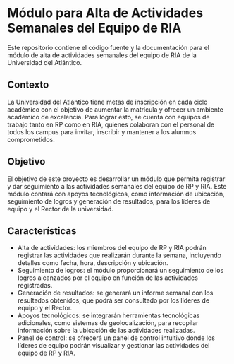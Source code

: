 # Módulo para Alta de Actividades Semanales del Equipo de RIA

Este repositorio contiene el código fuente y la documentación para el módulo de alta de actividades semanales del equipo de RIA de la Universidad del Atlántico.

## Contexto

La Universidad del Atlántico tiene metas de inscripción en cada ciclo académico con el objetivo de aumentar la matrícula y ofrecer un ambiente académico de excelencia. Para lograr esto, se cuenta con equipos de trabajo tanto en RP como en RIA, quienes colaboran con el personal de todos los campus para invitar, inscribir y mantener a los alumnos comprometidos.

## Objetivo

El objetivo de este proyecto es desarrollar un módulo que permita registrar y dar seguimiento a las actividades semanales del equipo de RP y RIA. Este módulo contará con apoyos tecnológicos, como información de ubicación, seguimiento de logros y generación de resultados, para los líderes de equipo y el Rector de la universidad.

## Características

- Alta de actividades: los miembros del equipo de RP y RIA podrán registrar las actividades que realizarán durante la semana, incluyendo detalles como fecha, hora, descripción y ubicación.
- Seguimiento de logros: el módulo proporcionará un seguimiento de los logros alcanzados por el equipo en función de las actividades registradas.
- Generación de resultados: se generará un informe semanal con los resultados obtenidos, que podrá ser consultado por los líderes de equipo y el Rector.
- Apoyos tecnológicos: se integrarán herramientas tecnológicas adicionales, como sistemas de geolocalización, para recopilar información sobre la ubicación de las actividades realizadas.
- Panel de control: se ofrecerá un panel de control intuitivo donde los líderes de equipo podrán visualizar y gestionar las actividades del equipo de RP y RIA.

